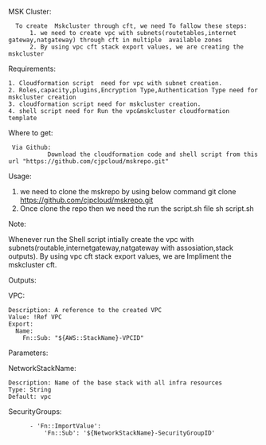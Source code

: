 MSK Cluster:
    
      To create  Mskcluster through cft, we need To fallow these steps:
          1. we need to create vpc with subnets(routetables,internet gateway,natgateway) through cft in multiple  available zones
          2. By using vpc cft stack export values, we are creating the mskcluster

Requirements:

    1. Cloudformation script  need for vpc with subnet creation.
    2. Roles,capacity,plugins,Encryption Type,Authentication Type need for mskcluster creation
    3. cloudformation script need for mskcluster creation.
    4. shell script need for Run the vpc&mskcluster cloudformation template

Where to get:
 
     Via Github:
               Download the cloudformation code and shell script from this url "https://github.com/cjpcloud/mskrepo.git"
                  
Usage:

  1. we need to clone the mskrepo by using below command
      git clone https://github.com/cjpcloud/mskrepo.git
  2. Once clone the repo then we need the run the script.sh file
      sh script.sh

Note:    

Whenever run the Shell script intially create the vpc with subnets(routable,internetgateway,natgateway with assosiation,stack outputs). 
    By using vpc cft stack export values, we are Impliment the mskcluster cft.

Outputs:

  VPC:
  
    Description: A reference to the created VPC
    Value: !Ref VPC
    Export:
      Name:
        Fn::Sub: "${AWS::StackName}-VPCID"  
        
Parameters:

   NetworkStackName:
   
    Description: Name of the base stack with all infra resources
    Type: String
    Default: vpc
    
  SecurityGroups:
  
          - 'Fn::ImportValue':
              'Fn::Sub': '${NetworkStackName}-SecurityGroupID'
   

